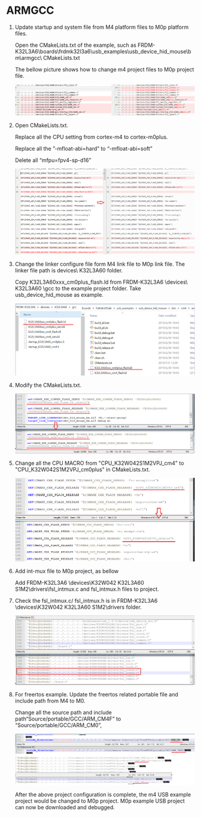 # ARMGCC

1.  Update startup and system file from M4 platform files to M0p platform files.

    Open the CMakeLists.txt of the example, such as FRDM-K32L3A6\\boards\\frdmk32l3a6\\usb\_examples\\usb\_device\_hid\_mouse\\bm\\armgcc\\ CMakeLists.txt

    The bellow picture shows how to change m4 project files to M0p project file.

    ![](../images/image18.png)

2.  Open CMakeLists.txt.

    Replace all the CPU setting from cortex-m4 to cortex-m0plus.

    Replace all the ”-mfloat-abi=hard” to “-mfloat-abi=soft”

    Delete all “mfpu=fpv4-sp-d16”

    ![](../images/image19.png)

3.  Change the linker configure file form M4 link file to M0p link file. The linker file path is devices\\ K32L3A60 folder.

    Copy K32L3A60xxx\_cm0plus\_flash.ld from FRDM-K32L3A6 \\devices\\ K32L3A60 \\gcc to the example project folder. Take usb\_device\_hid\_mouse as example.

    ![](../images/image20.png)

4.  Modify the CMakeLists.txt.

    ![](../images/image21.png)

5.  Change all the CPU MACRO from "CPU\_K32W042S1M2VPJ\_cm4" to "CPU\_K32W042S1M2VPJ\_cm0plus" in CMakeLists.txt.

    ![](../images/image22.png)

6.  Add int-mux file to M0p project, as bellow

    Add FRDM-K32L3A6 \\devices\\K32W042 K32L3A60 S1M2\\drivers\\fsl\_intmux.c and fsl\_intmux.h files to project.

7.  Check the fsl\_intmux.c/ fsl\_intmux.h is in FRDM-K32L3A6 \\devices\\K32W042 K32L3A60 S1M2\\drivers folder.

    ![](../images/image23.png)

8.  For freertos example. Update the freertos related portable file and include path from M4 to M0.

    Change all the source path and include path“Source/portable/GCC/ARM\_CM4F” to “Source/portable/GCC/ARM\_CM0”,

    ![](../images/image24.png)

    After the above project configuration is complete, the m4 USB example project would be changed to M0p project. M0p example USB project can now be downloaded and debugged.


